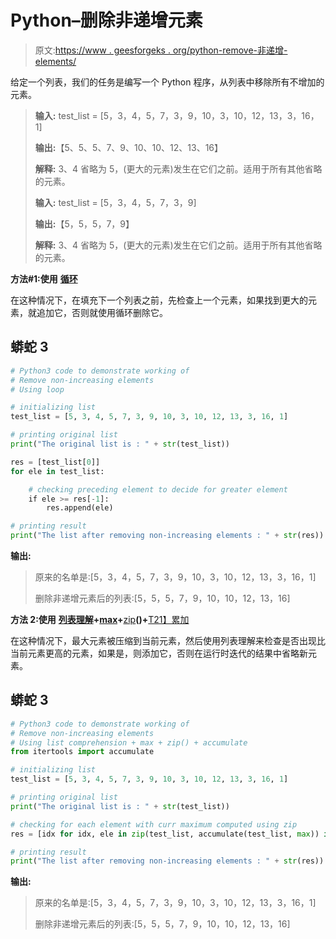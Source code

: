 # Python–删除非递增元素

> 原文:[https://www . geesforgeks . org/python-remove-非递增-elements/](https://www.geeksforgeeks.org/python-remove-non-increasing-elements/)

给定一个列表，我们的任务是编写一个 Python 程序，从列表中移除所有不增加的元素。

> **输入:** test_list = [5，3，4，5，7，3，9，10，3，10，12，13，3，16，1]
> 
> **输出:**【5、5、5、7、9、10、10、12、13、16】
> 
> **解释:** 3、4 省略为 5，(更大的元素)发生在它们之前。适用于所有其他省略的元素。
> 
> **输入:** test_list = [5，3，4，5，7，3，9]
> 
> **输出:**【5，5，5，7，9】
> 
> **解释:** 3、4 省略为 5，(更大的元素)发生在它们之前。适用于所有其他省略的元素。

**方法#1:使用** [**循环**](https://www.geeksforgeeks.org/python-for-loops/)

在这种情况下，在填充下一个列表之前，先检查上一个元素，如果找到更大的元素，就追加它，否则就使用循环删除它。

## 蟒蛇 3

```py
# Python3 code to demonstrate working of
# Remove non-increasing elements
# Using loop

# initializing list
test_list = [5, 3, 4, 5, 7, 3, 9, 10, 3, 10, 12, 13, 3, 16, 1]

# printing original list
print("The original list is : " + str(test_list))

res = [test_list[0]]
for ele in test_list:

    # checking preceding element to decide for greater element
    if ele >= res[-1]:
        res.append(ele)

# printing result
print("The list after removing non-increasing elements : " + str(res))
```

**输出:**

> 原来的名单是:[5，3，4，5，7，3，9，10，3，10，12，13，3，16，1]
> 
> 删除非递增元素后的列表:[5，5，5，7，9，10，10，12，13，16]

**方法 2:使用** [**列表理解**](https://www.geeksforgeeks.org/comprehensions-in-python/)**+**[**max**](https://www.geeksforgeeks.org/python-max-function/)**+**[zip](https://www.geeksforgeeks.org/zip-in-python/)**()+**[T21】累加](https://www.geeksforgeeks.org/python-itertools-accumulate/)

在这种情况下，最大元素被压缩到当前元素，然后使用列表理解来检查是否出现比当前元素更高的元素，如果是，则添加它，否则在运行时迭代的结果中省略新元素。

## 蟒蛇 3

```py
# Python3 code to demonstrate working of
# Remove non-increasing elements
# Using list comprehension + max + zip() + accumulate
from itertools import accumulate

# initializing list
test_list = [5, 3, 4, 5, 7, 3, 9, 10, 3, 10, 12, 13, 3, 16, 1]

# printing original list
print("The original list is : " + str(test_list))

# checking for each element with curr maximum computed using zip
res = [idx for idx, ele in zip(test_list, accumulate(test_list, max)) if idx == ele]

# printing result
print("The list after removing non-increasing elements : " + str(res))
```

**输出:**

> 原来的名单是:[5，3，4，5，7，3，9，10，3，10，12，13，3，16，1]
> 
> 删除非递增元素后的列表:[5，5，5，7，9，10，10，12，13，16]